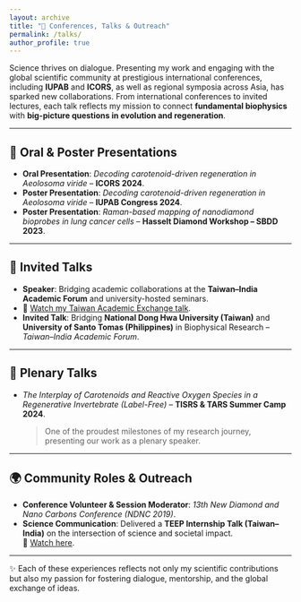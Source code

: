 ```yaml
---
layout: archive
title: "🎤 Conferences, Talks & Outreach"
permalink: /talks/
author_profile: true
---
```


Science thrives on dialogue. Presenting my work and engaging with the global scientific community at prestigious international conferences, including **IUPAB** and **ICORS**, as well as regional symposia across Asia, has sparked new collaborations. From international conferences to invited lectures, each talk reflects my mission to connect **fundamental biophysics** with **big-picture questions in evolution and regeneration**.  

---

## 📢 Oral & Poster Presentations  

- **Oral Presentation**: *Decoding carotenoid-driven regeneration in Aeolosoma viride* – **ICORS 2024**.  
- **Poster Presentation**: *Decoding carotenoid-driven regeneration in Aeolosoma viride* – **IUPAB Congress 2024**.  
- **Poster Presentation**: *Raman-based mapping of nanodiamond bioprobes in lung cancer cells* – **Hasselt Diamond Workshop – SBDD 2023**.  

---

## 🧬 Invited Talks  

- **Speaker**: Bridging academic collaborations at the **Taiwan–India Academic Forum** and university-hosted seminars.  
- 🎥 [Watch my Taiwan Academic Exchange talk](https://www.youtube.com/watch?v=0dbvtucIGyY).  
- **Invited Talk**: Bridging **National Dong Hwa University (Taiwan)** and **University of Santo Tomas (Philippines)** in Biophysical Research – *Taiwan–India Academic Forum*.  

---

## 🌟 Plenary Talks  

- *The Interplay of Carotenoids and Reactive Oxygen Species in a Regenerative Invertebrate (Label-Free)* – **TISRS & TARS Summer Camp 2024**.  
  > One of the proudest milestones of my research journey, presenting our work as a plenary speaker.  

---

## 🌍 Community Roles & Outreach  

- **Conference Volunteer & Session Moderator**: *13th New Diamond and Nano Carbons Conference (NDNC 2019)*.  
- **Science Communication**: Delivered a **TEEP Internship Talk (Taiwan–India)** on the intersection of science and societal impact.  
  🎥 [Watch here](https://www.youtube.com/watch?v=yaeO1SSJA74).  

---

✨ Each of these experiences reflects not only my scientific contributions but also my passion for fostering dialogue, mentorship, and the global exchange of ideas.  
